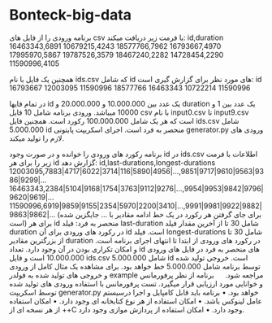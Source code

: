 # Bonteck-big-data


برنامه ورودی را از فایل های csv با فرمت زیر دریافت میکند:
id,duration
16463343,6891
10679215,4243
18577766,7962
16793667,4970
17995970,5867
19787526,3579
18467240,2282
14728454,2290
11590996,4105

همچنین یک فایل با نام ids.csv که شامل id های مورد نظر برای گزارش گیری است:
id
16793667
12003095
11590996
18577766
16463343
10722214
11590996

در تمام فایها id یک عدد بین 10.000.000 و 20.000.000 و duration یک عدد بین 1 و 10000 میباشد.
ورودی برنامه شامل 10 فایل csv با نام input0.csv تا input9.csv است که هر یک شامل 100.000.000 رکورد است. همچنین فایل ids.csv شامل 5.000.000 id منحصر به فرد است. اجرای اسکریپت پایتونی generator.py ورودی های لازم را تولید میکند.

برنامه رکورد های ورودی را خوانده و در صورت وجود id در ids.csv اطلاعات با فرمت زیر را برای هر id گزارش دهد:
id,last-durations,longest-durations
12003095,7883|4717|6022|3714|116|5890|4956|...,9851|9717|9610|9563|9386|9299|...
16463343,2384|5104|9168|1754|3763|9112|9276|...,9954|9953|9842|9796|9620|9619|…
11590996,6919|9859|9155|2354|5970|2200|3410|...,9991|9981|9922|9882|9863|9862|...
(برای جای گرفتن هر رکورد در یک خط ادامه مقادیر با … جایگزین شده است)
برای هر id منحصر به فرد:
فیلد last-duration شامل 30 تا از آخرین مقدار فیلد duration در رکورد های ورودی برای آن id است. 
فیلد longest-durations شامل 30 تا از بزرگترین مقادیر duration در رکورد های ورودی از ابتدا تا انتهای اجرای برنامه است. و امکان تکراری بودن در آن وجود دارد.
 تعداد id های منحصر به فرد در فایل های ورودی 10.000.000 است و فایل ids.csv شامل 5.000.000 id است. خروجی تولید شده توسط برنامه شامل 5.000.000 خط خواهد بود.
برای مشاهده یک مثال کامل از ورودی و خروجی های تولید شده به فولدر example مراجعه شود.
 
برنامه از نظر پرفورمانس و خوانایی مورد ارزیابی قرار میگیرد.
تست پرفورمانس با استفاده ورودی های تولید شده توسط اسکریپت generator.py خواهد بود.
•	برنامه باید قابل کامپایل و اجرا درسیستم عامل لینوکس باشد.
•	امکان استفاده از هر نوع کتابخانه ای وجود دارد.
•	امکان استفاده از هر نسخه ای از ++C وجود دارد.
•	امکان استفاده از پردازش موازی وجود دارد.

